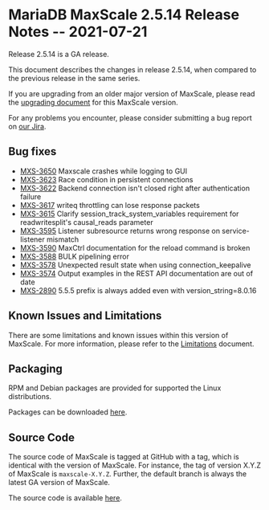 # MariaDB MaxScale 2.5.14 Release Notes -- 2021-07-21

Release 2.5.14 is a GA release.

This document describes the changes in release 2.5.14, when compared to the
previous release in the same series.

If you are upgrading from an older major version of MaxScale, please read the
[upgrading document](../Upgrading/Upgrading-To-MaxScale-2.5.md) for
this MaxScale version.

For any problems you encounter, please consider submitting a bug
report on [our Jira](https://jira.mariadb.org/projects/MXS).

## Bug fixes

* [MXS-3650](https://jira.mariadb.org/browse/MXS-3650) Maxscale crashes while logging to GUI
* [MXS-3623](https://jira.mariadb.org/browse/MXS-3623) Race condition in persistent connections
* [MXS-3622](https://jira.mariadb.org/browse/MXS-3622) Backend connection isn't closed right after authentication failure
* [MXS-3617](https://jira.mariadb.org/browse/MXS-3617) writeq throttling can lose response packets
* [MXS-3615](https://jira.mariadb.org/browse/MXS-3615) Clarify session_track_system_variables requirement for readwritesplit's causal_reads parameter
* [MXS-3595](https://jira.mariadb.org/browse/MXS-3595) Listener subresource returns wrong response on service-listener mismatch
* [MXS-3590](https://jira.mariadb.org/browse/MXS-3590) MaxCtrl documentation for the reload command is broken
* [MXS-3588](https://jira.mariadb.org/browse/MXS-3588) BULK pipelining error
* [MXS-3578](https://jira.mariadb.org/browse/MXS-3578) Unexpected result state when using connection_keepalive
* [MXS-3574](https://jira.mariadb.org/browse/MXS-3574) Output examples in the REST API documentation are out of date
* [MXS-2890](https://jira.mariadb.org/browse/MXS-2890) 5.5.5 prefix is always added even with version_string=8.0.16

## Known Issues and Limitations

There are some limitations and known issues within this version of MaxScale.
For more information, please refer to the [Limitations](../About/Limitations.md) document.

## Packaging

RPM and Debian packages are provided for supported the Linux distributions.

Packages can be downloaded [here](https://mariadb.com/downloads/#mariadb_platform-mariadb_maxscale).

## Source Code

The source code of MaxScale is tagged at GitHub with a tag, which is identical
with the version of MaxScale. For instance, the tag of version X.Y.Z of MaxScale
is `maxscale-X.Y.Z`. Further, the default branch is always the latest GA version
of MaxScale.

The source code is available [here](https://github.com/mariadb-corporation/MaxScale).
